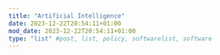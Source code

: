 ```yaml
---
title: "Artificial Intelligence"
date: 2023-12-22T20:54:11+01:00
mod_date: 2023-12-22T20:54:11+01:00
type: "list" #post, list, policy, softwarelist, software
---
```

